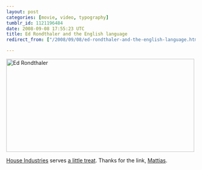 ```yaml
---
layout: post
categories: [movie, video, typography]
tumblr_id: 1121196484  
date: 2008-09-08 17:55:23 UTC
title: Ed Rondthaler and the English language
redirect_from: ["/2008/09/08/ed-rondthaler-and-the-english-language.html"]

---
```


<a href="http://www.houseind.com/movie/"><img src="/attachments/2008/09/ed-rondthaler.png" alt="Ed Rondthaler" title="Watch the movie..." width="500" height="248" class="alignnone size-full wp-image-721" /></a>

<a href="http://www.houseind.com/">House Industries</a> serves <a href="http://www.houseind.com/movie/">a little treat</a>. Thanks for the link, <a href="http://arrelid.com/">Mattias</a>.
